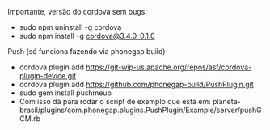 Importante, versão do cordova sem bugs:
- sudo npm uninstall -g cordova
- sudo npm install -g cordova@3.4.0-0.1.0

Push (só funciona fazendo via phonegap build)
- cordova plugin add https://git-wip-us.apache.org/repos/asf/cordova-plugin-device.git
- cordova plugin add https://github.com/phonegap-build/PushPlugin.git
- sudo gem install pushmeup
- Com isso dá para rodar o script de exemplo que está em:
	planeta-brasil/plugins/com.phonegap.plugins.PushPlugin/Example/server/pushGCM.rb

